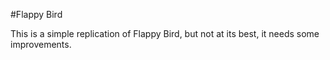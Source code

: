 #Flappy Bird

This is a simple replication of Flappy Bird, but not at its best, it needs some improvements.